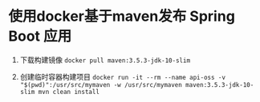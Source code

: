 # 使用docker基于maven发布 Spring Boot 应用

1. 下载构建镜像
`docker pull maven:3.5.3-jdk-10-slim`

2. 创建临时容器构建项目
`docker run -it --rm --name api-oss -v "$(pwd)":/usr/src/mymaven -w /usr/src/mymaven maven:3.5.3-jdk-10-slim mvn clean install`